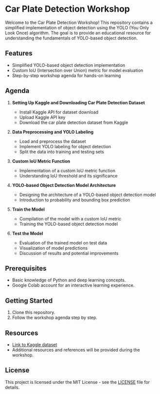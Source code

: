 # Car Plate Detection Workshop

Welcome to the Car Plate Detection Workshop! This repository contains a simplified implementation of object detection using the YOLO (You Only Look Once) algorithm. The goal is to provide an educational resource for understanding the fundamentals of YOLO-based object detection.

## Features

- Simplified YOLO-based object detection implementation
- Custom IoU (Intersection over Union) metric for model evaluation
- Step-by-step workshop agenda for hands-on learning

## Agenda

1. **Setting Up Kaggle and Downloading Car Plate Detection Dataset**
   - Install Kaggle API for dataset download
   - Upload Kaggle API key
   - Download the car plate detection dataset from Kaggle

2. **Data Preprocessing and YOLO Labeling**
   - Load and preprocess the dataset
   - Implement YOLO labeling for object detection
   - Split the data into training and testing sets

3. **Custom IoU Metric Function**
   - Implementation of a custom IoU metric function
   - Understanding IoU threshold and its significance

4. **YOLO-based Object Detection Model Architecture**
   - Designing the architecture of a YOLO-based object detection model
   - Introduction to probability and bounding box prediction

5. **Train the Model**
   - Compilation of the model with a custom IoU metric
   - Training the YOLO-based object detection model

6. **Test the Model**
   - Evaluation of the trained model on test data
   - Visualization of model predictions
   - Discussion of results and potential improvements

## Prerequisites

- Basic knowledge of Python and deep learning concepts.
- Google Colab account for an interactive learning experience.

## Getting Started

1. Clone this repository.
2. Follow the workshop agenda step by step.

## Resources

- [Link to Kaggle dataset](https://www.kaggle.com/andrewmvd/car-plate-detection)
- Additional resources and references will be provided during the workshop.

## License

This project is licensed under the MIT License - see the [LICENSE](LICENSE) file for details.
